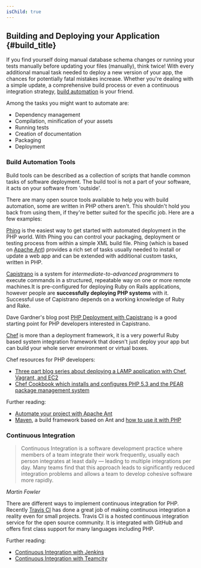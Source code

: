 ```yaml
---
isChild: true
---
```


## Building and Deploying your Application {#build_title}

If you find yourself doing manual database schema changes or running your tests manually before updating your files (manually), think twice! With every additional manual task needed to deploy a new version of your app, the chances for potentially fatal mistakes increase. Whether you're dealing with a simple update, a comprehensive build process or even a continuous integration strategy, [build automation](http://en.wikipedia.org/wiki/Build_automation) is your friend.

Among the tasks you might want to automate are:

* Dependency management
* Compilation, minification of your assets
* Running tests
* Creation of documentation
* Packaging
* Deployment


### Build Automation Tools

Build tools can be described as a collection of scripts that handle common tasks of software deployment. The build tool is not a part of your software, it acts on your software from 'outside'.

There are many open source tools available to help you with build automation, some are written in PHP others aren't. This shouldn't hold you back from using them, if they're better suited for the specific job. Here are a few examples:

[Phing](http://www.phing.info/) is the easiest way to get started with automated deployment in the PHP world. With Phing you can control your packaging, deployment or testing process from within a simple XML build file. Phing (which is based on [Apache Ant](http://ant.apache.org/)) provides a rich set of tasks usually needed to install or update a web app and can be extended with additional custom tasks, written in PHP.

[Capistrano](https://github.com/capistrano/capistrano/wiki) is a system for *intermediate-to-advanced programmers* to execute commands in a structured, repeatable way on one or more remote machines.It is pre-configured for deploying Ruby on Rails applications, however people are **successfully deploying PHP systems** with it. Successful use of Capistrano depends on a working knowledge of Ruby and Rake.

Dave Gardner's blog post [PHP Deployment with Capistrano](http://www.davegardner.me.uk/blog/2012/02/13/php-deployment-with-capistrano/) is a good starting point for PHP developers interested in Capistrano.

[Chef](http://www.opscode.com/chef/) is more than a deployment framework, it is a very powerful Ruby based system integration framework that doesn't just deploy your app but can build your whole server environment or virtual boxes.

Chef resources for PHP developers:

* [Three part blog series about deploying a LAMP application with Chef, Vagrant, and EC2](http://www.jasongrimes.org/2012/06/managing-lamp-environments-with-chef-vagrant-and-ec2-1-of-3/)
* [Chef Cookbook which installs and configures PHP 5.3 and the PEAR package management system](https://github.com/opscode-cookbooks/php)

Further reading:

* [Automate your project with Apache Ant](http://net.tutsplus.com/tutorials/other/automate-your-projects-with-apache-ant/)
* [Maven](http://maven.apache.org/), a build framework based on Ant and [how to use it with PHP](http://www.php-maven.org/)

### Continuous Integration

> Continuous Integration is a software development practice where members of a team integrate their work frequently, usually each person integrates at least daily — leading to multiple integrations per day. Many teams find that this approach leads to significantly reduced integration problems and allows a team to develop cohesive software more rapidly.

*Martin Fowler*

There are different ways to implement continuous integration for PHP. Recently [Travis CI](https://travis-ci.org/) has done a great job of making continuous integration a reality even for small projects. Travis CI is a hosted continuous integration service for the open source community. It is integrated with GitHub and offers first class support for many languages including PHP.

Further reading:

* [Continuous Integration with Jenkins](http://jenkins-ci.org/)
* [Continuous Integration with Teamcity](http://www.jetbrains.com/teamcity/)